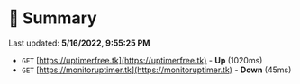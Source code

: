 # 📖 Summary
Last updated: **5/16/2022, 9:55:25 PM**

- `GET` [https://uptimerfree.tk](https://uptimerfree.tk) - **Up** (1020ms)
- `GET` [https://monitoruptimer.tk](https://monitoruptimer.tk) - **Down** (45ms)
